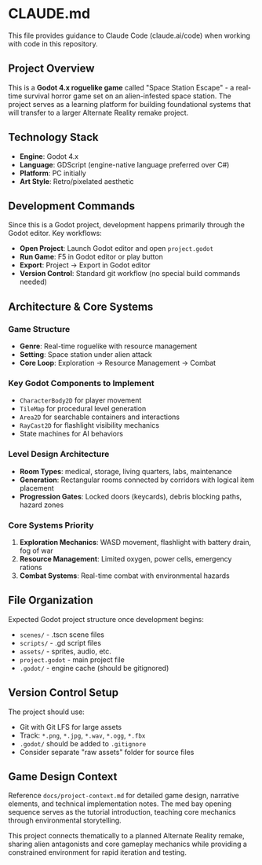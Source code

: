 # CLAUDE.md

This file provides guidance to Claude Code (claude.ai/code) when working with code in this repository.

## Project Overview

This is a **Godot 4.x roguelike game** called "Space Station Escape" - a real-time survival horror game set on an alien-infested space station. The project serves as a learning platform for building foundational systems that will transfer to a larger Alternate Reality remake project.

## Technology Stack

- **Engine**: Godot 4.x
- **Language**: GDScript (engine-native language preferred over C#)
- **Platform**: PC initially
- **Art Style**: Retro/pixelated aesthetic

## Development Commands

Since this is a Godot project, development happens primarily through the Godot editor. Key workflows:

- **Open Project**: Launch Godot editor and open `project.godot`
- **Run Game**: F5 in Godot editor or play button
- **Export**: Project → Export in Godot editor
- **Version Control**: Standard git workflow (no special build commands needed)

## Architecture & Core Systems

### Game Structure

- **Genre**: Real-time roguelike with resource management
- **Setting**: Space station under alien attack
- **Core Loop**: Exploration → Resource Management → Combat

### Key Godot Components to Implement

- `CharacterBody2D` for player movement
- `TileMap` for procedural level generation
- `Area2D` for searchable containers and interactions
- `RayCast2D` for flashlight visibility mechanics
- State machines for AI behaviors

### Level Design Architecture

- **Room Types**: medical, storage, living quarters, labs, maintenance
- **Generation**: Rectangular rooms connected by corridors with logical item placement
- **Progression Gates**: Locked doors (keycards), debris blocking paths, hazard zones

### Core Systems Priority

1. **Exploration Mechanics**: WASD movement, flashlight with battery drain, fog of war
2. **Resource Management**: Limited oxygen, power cells, emergency rations
3. **Combat Systems**: Real-time combat with environmental hazards

## File Organization

Expected Godot project structure once development begins:

- `scenes/` - .tscn scene files
- `scripts/` - .gd script files  
- `assets/` - sprites, audio, etc.
- `project.godot` - main project file
- `.godot/` - engine cache (should be gitignored)

## Version Control Setup

The project should use:

- Git with Git LFS for large assets
- Track: `*.png`, `*.jpg`, `*.wav`, `*.ogg`, `*.fbx`
- `.godot/` should be added to `.gitignore`
- Consider separate "raw assets" folder for source files

## Game Design Context

Reference `docs/project-context.md` for detailed game design, narrative elements, and technical implementation notes. The med bay opening sequence serves as the tutorial introduction, teaching core mechanics through environmental storytelling.

This project connects thematically to a planned Alternate Reality remake, sharing alien antagonists and core gameplay mechanics while providing a constrained environment for rapid iteration and testing.